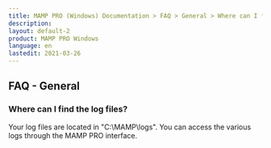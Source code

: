 ```yaml
---
title: MAMP PRO (Windows) Documentation > FAQ > General > Where can I find the log files?
description:
layout: default-2
product: MAMP PRO Windows
language: en
lastedit: 2021-03-26
---
```


## FAQ - General

### Where can I find the log files?

Your log files are located in "C:\MAMP\logs". You can access the various logs through the MAMP PRO interface.